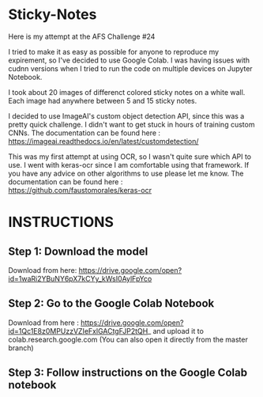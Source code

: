 # Sticky-Notes

Here is my attempt at the AFS Challenge #24 

I tried to make it as easy as possible for anyone to reproduce my expirement, so I've decided to use Google Colab. I was having issues with cudnn versions when I tried to run the code on multiple devices on Jupyter Notebook.

I took about 20 images of differenct colored sticky notes on a white wall. Each image had anywhere between 5 and 15 sticky notes.

I decided to use ImageAI's custom object detection API, since this was a pretty quick challenge. I didn't want to get stuck in hours of training custom CNNs.
The documentation can be found here : https://imageai.readthedocs.io/en/latest/customdetection/

This was my first attempt at using OCR, so I wasn't quite sure which API to use. I went with keras-ocr since I am comfortable using that framework. If you have any advice on other algorithms to use please let me know. 
The documentation can be found here : https://github.com/faustomorales/keras-ocr

# INSTRUCTIONS

## Step 1: Download the model 
Download from here: https://drive.google.com/open?id=1waRi2YBuNY6pX7kCYy_kWsI0AylFpYco

## Step 2: Go to the Google Colab Notebook
Download from here : https://drive.google.com/open?id=1Qc1E8z0MPUzzVZIeFxlGACtgFJP2tQH_
and upload it to colab.research.google.com
(You can also open it directly from the master branch)

## Step 3: Follow instructions on the Google Colab notebook
